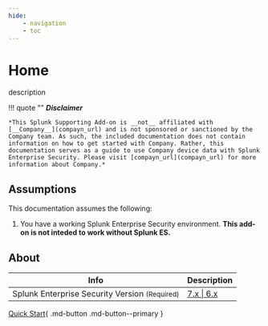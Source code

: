 ```yaml
---
hide:
    - navigation
    - toc
---
```

# Home

description

!!! quote ""
    __*Disclaimer*__

    *This Splunk Supporting Add-on is __not__ affiliated with [__Company__](compayn_url) and is not sponsored or sanctioned by the Company team. As such, the included documentation does not contain information on how to get started with Company. Rather, this documentation serves as a guide to use Company device data with Splunk Enterprise Security. Please visit [compayn_url](compayn_url) for more information about Company.*

## Assumptions

This documentation assumes the following:

1. You have a working Splunk Enterprise Security environment. __This add-on is not inteded to work without Splunk ES.__

## About

Info | Description
------|----------
Splunk Enterprise Security Version <small>(Required)</small> | [7.x \| 6.x](https://splunkbase.splunk.com/app/263)

[Quick Start](quickstart/prerequisites){ .md-button .md-button--primary }
